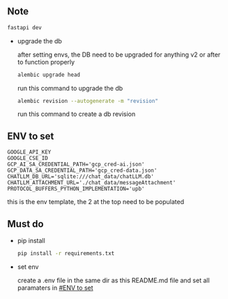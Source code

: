 ## Note

```sh
fastapi dev
```


- upgrade the db

    after setting envs, the DB need to be upgraded for anything v2 or after to function properly
    
    ```sh
    alembic upgrade head
    ```

    run this command to upgrade the db

    ```sh
    alembic revision --autogenerate -m "revision"
    ```

    run this command to create a db revision



## ENV to set

```.env
GOOGLE_API_KEY
GOOGLE_CSE_ID
GCP_AI_SA_CREDENTIAL_PATH='gcp_cred-ai.json'
GCP_DATA_SA_CREDENTIAL_PATH='gcp_cred-data.json'
CHATLLM_DB_URL='sqlite:///chat_data/chatLLM.db'
CHATLLM_ATTACHMENT_URL='./chat_data/messageAttachment'
PROTOCOL_BUFFERS_PYTHON_IMPLEMENTATION='upb'
```

this is the env template, the 2 at the top need to be populated

## Must do

- pip install

    ```sh
    pip install -r requirements.txt
    ```

- set env

    create a .env file in the same dir as this README.md file and set all paramaters in [#ENV to set](#ENV-to-set)
